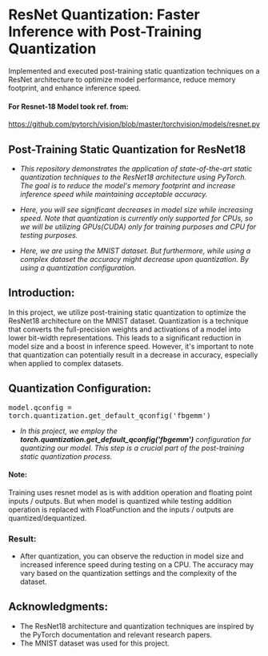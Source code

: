 # ResNet Quantization: Faster Inference with Post-Training Quantization
Implemented and executed post-training static quantization techniques on a ResNet architecture to optimize model performance, reduce memory footprint, and enhance inference speed.

#### For Resnet-18 Model took ref. from:
 https://github.com/pytorch/vision/blob/master/torchvision/models/resnet.py
 
## Post-Training Static Quantization for ResNet18

- *This repository demonstrates the application of state-of-the-art static quantization techniques to the ResNet18 architecture using PyTorch. The goal is to reduce the model's memory footprint and increase inference speed while maintaining acceptable accuracy.*

- *Here, you will see significant decreases in model size while increasing speed. Note that quantization is currently only supported for CPUs, so we will be utilizing GPUs(CUDA) only for training purposes and CPU for testing purposes.*
- *Here, we are using the MNIST dataset. But furthermore, while using a complex dataset the accuracy might decrease upon quantization. By using a quantization configuration.*

## Introduction:
In this project, we utilize post-training static quantization to optimize the ResNet18 architecture on the MNIST dataset. Quantization is a technique that converts the full-precision weights and activations of a model into lower bit-width representations. This leads to a significant reduction in model size and a boost in inference speed. However, it's important to note that quantization can potentially result in a decrease in accuracy, especially when applied to complex datasets.

## Quantization Configuration:
<kbd>
<div class="my-section" style= border: 1px solid #e1e4e8; "background-color: #f1f1f1; padding: 10px;">

model.qconfig = torch.quantization.get_default_qconfig('fbgemm')

</div>
</kbd>


- *In this project, we employ the **torch.quantization.get_default_qconfig('fbgemm')** configuration for quantizing our model. This step is a crucial part of the post-training static quantization process.*

#### Note:
Training uses resnet model as is with addition operation and floating point inputs / outputs.
But when model is quantized while testing addition operation is replaced with FloatFunction and the inputs / outputs are quantized/dequantized.

### Result:
- After quantization, you can observe the reduction in model size and increased inference speed during testing on a CPU. The accuracy may vary based on the quantization settings and the complexity of the dataset.

## Acknowledgments:
- The ResNet18 architecture and quantization techniques are inspired by the PyTorch documentation and relevant research papers.
- The MNIST dataset was used for this project.
